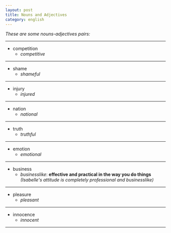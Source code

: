 ```yaml
---
layout: post
title: Nouns and Adjectives
category: english
---
```


*These are some nouns-adjectives pairs:*



---
* competition
  - *competitive*

---
* shame
  - *shameful*

---
* injury
  - *injured*

---
* nation
  - *national*

---
* truth
  - *truthful*

---
* emotion
  - *emotional*

---
* business
  - *businesslike*: **effective and practical in the way you do things** *(Isabelle's attitude is completely professional and businesslike)*

---
* pleasure
  - *pleasant*

---
* innocence
  - *innocent*

---
